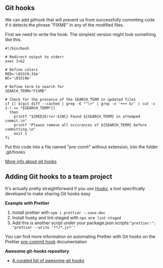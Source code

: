 ## Git hooks

We can add githook that will prevent us from successfully commiting code if it detects the phrase "FIXME" in any of the modified files.

First we need  to write the hook. The simplest version might look something like this.

```shell
#!/bin/bash

# Redirect output to stderr
exec 1>&2

# Define colors
RED='\033[0;31m'
NC='\033[0m'

# Define term to search for
SEARCH_TERM="FIXME"

# Check for the presence of the SEARCH_TERM in updated files
if [[ $(git diff --cached | grep -E "^\+" | grep -v '+++ b/' | cut -c 2-) == *$SEARCH_TERM*]]
  then
    printf "${RED}Error:${NC} Found ${SEARCH_TERM} in attemped commit.\n"
	printf "Please remove all occurances of ${SEARCH_TERM} before committing.\n"
	exit 1
fi
````

Put this code into a file named "pre-comit" without extension, into the folder .git/hooks


[More info about git hooks](https://git-scm.com/docs/githooks)

## Adding Git hooks to a team project

It's actually pretty straightforward if you use [Husky](https://github.com/typicode/husky), a tool specifically developed to make sharing Git hooks easy

**Example with Prettier**
1. Install prettier with `npm i prettier --save-dev`
2. Install husky and lint-staged with `npx mrm lint-staged`
3. Add this is another script under your package.json scripts:`"prettier:": "prettier --write '**/*.js*'"`

You can find more information on automating Prettier with Git hooks on the Prettier [pre-commit hook](https://prettier.io/docs/en/precommit.html) documentation


**Awesome git-hooks repository**
- [A curated list of awesome git hooks](https://github.com/CompSciLauren/awesome-git-hooks)